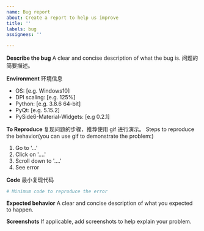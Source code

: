```yaml
---
name: Bug report
about: Create a report to help us improve
title: ''
labels: bug
assignees: ''

---
```


<!-- 作者还是一名学生党，学业为重，所以只会抽出一些周末时间来维护这个项目，响应 issue 的速度可能很慢，暂时不接受新组件的 PR。

提 Issue 前请先搜索历史 Issue，可能有相似的，如果没有，需要补充完整模板要求的环境信息和最小复现代码，并确保自己安装的包是最新版本的，这很重要！！！请注意礼貌用词，语句之间夹杂的阴阳怪气的省略号或者流汗黄豆绝对达咩！！！

无边框窗口的问题请移步 PyQt-Frameless-Window 仓库。 -->

**Describe the bug**
A clear and concise description of what the bug is.
问题的简要描述。

**Environment**
环境信息
- OS: [e.g. Windows10]
- DPI scaling: [e.g. 125%]
- Python: [e.g. 3.8.6 64-bit]
- PyQt: [e.g. 5.15.2]
- PySide6-Material-Widgets: [e.g 0.2.1]

**To Reproduce**
复现问题的步骤，推荐使用 gif 进行演示。
Steps to reproduce the behavior(you can use gif to demonstrate the problem:)
1. Go to '...'
2. Click on '....'
3. Scroll down to '....'
4. See error

**Code**
最小复现代码
```python
# Minimum code to reproduce the error

```

**Expected behavior**
A clear and concise description of what you expected to happen.

**Screenshots**
If applicable, add screenshots to help explain your problem.

